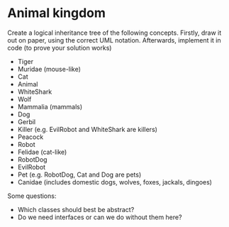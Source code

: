 # Animal kingdom

Create a logical inheritance tree of the following concepts.
Firstly, draw it out on paper, using the correct UML notation.
Afterwards, implement it in code (to prove your solution works)

- Tiger
- Muridae (mouse-like)
- Cat
- Animal
- WhiteShark
- Wolf
- Mammalia (mammals)
- Dog
- Gerbil
- Killer (e.g. EvilRobot and WhiteShark are killers)
- Peacock
- Robot
- Felidae (cat-like)
- RobotDog
- EvilRobot
- Pet (e.g. RobotDog, Cat and Dog are pets)
- Canidae (includes domestic dogs, wolves, foxes, jackals, dingoes)

Some questions: 
- Which classes should best be abstract?
- Do we need interfaces or can we do without them here?
